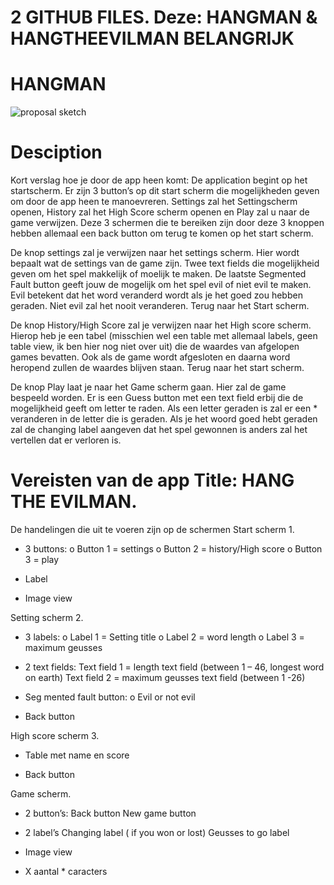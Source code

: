 # 2 GITHUB FILES. Deze: HANGMAN & HANGTHEEVILMAN BELANGRIJK


# HANGMAN
![proposal sketch](https://cloud.githubusercontent.com/assets/15455490/11338312/a4c94a8a-91f3-11e5-9030-bb0c25531bc7.jpg)

# Desciption
Kort verslag hoe je door de app heen komt:
De application begint op het startscherm.  Er zijn 3 button’s op dit start scherm die mogelijkheden geven om door de app heen te manoevreren.  Settings zal het Settingscherm openen, History zal het High Score scherm openen en Play zal u naar de game verwijzen. Deze 3 schermen die te bereiken zijn door deze 3 knoppen hebben allemaal een back button om terug te komen op het start scherm.

De knop settings zal je verwijzen naar het settings scherm. Hier wordt bepaalt wat de settings van de game zijn. Twee text fields die mogelijkheid geven om het spel makkelijk of moelijk te maken. De laatste Segmented Fault button geeft jouw de mogelijk om het spel  evil of niet evil te maken. Evil betekent dat het word veranderd wordt als je het goed zou hebben geraden.  Niet evil zal het nooit veranderen.
Terug naar het Start scherm. 

De knop History/High Score zal je verwijzen naar het High score scherm. Hierop heb je een tabel (misschien wel een table met allemaal labels, geen table view, ik ben hier nog niet over uit) die de waardes van afgelopen games bevatten. Ook als de game wordt afgesloten en daarna word heropend zullen de waardes blijven staan. Terug naar het start scherm. 

De knop Play laat je naar het Game scherm gaan. Hier zal de game bespeeld worden. Er is een Guess button met een text field erbij die de mogelijkheid geeft om letter te raden. Als een letter geraden is zal er een * veranderen in de letter die is geraden.
Als je het woord goed hebt geraden zal de changing label aangeven dat het spel gewonnen is anders zal het vertellen dat er verloren is.

# Vereisten van de app  Title: HANG THE EVILMAN.

De handelingen die uit te voeren zijn op de schermen
Start scherm 1.
-	3 buttons:
o	Button 1 = settings 
o	Button 2 = history/High score 
o	Button 3 = play 

-	Label
-	Image view

Setting scherm 2.

-	3 labels:
o	Label 1 = Setting title
o	Label 2 = word length
o	Label 3 =  maximum geusses

-	2 text fields:
Text field 1 = length text field (between 1 – 46, longest word on earth)
Text field 2  = maximum geusses text field (between 1 -26)

-	Seg mented fault button:
o	Evil or not evil

-	Back button

High score scherm 3.

-	Table met name en score

-	Back button

Game scherm.

-	2 button’s:
Back button
New game button

-	2 label’s
Changing label ( if you won or lost)
Geusses to go label

-	Image view
-	X aantal * caracters
